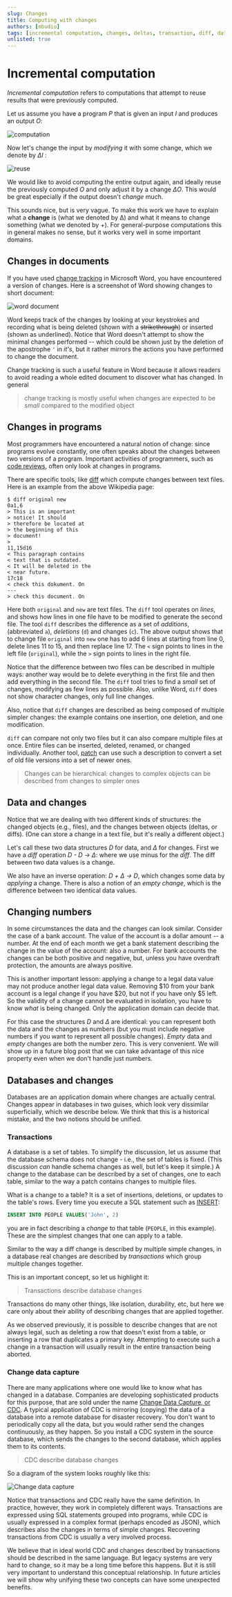 ```yaml
---
slug: Changes
title: Computing with changes
authors: [mbudiu]
tags: [incremental computation, changes, deltas, transaction, diff, database, CDC]
unlisted: true
---
```


# Incremental computation

*Incremental computation* refers to computations that attempt to
reuse results that were previously computed.

Let us assume you have a program *P* that is given an input *I* and
produces an output *O*:

![computation](computation.svg)

Now let's change the input by *modifying* it with some change, which
we denote by *ΔI* :

![reuse](reuse.svg)

We would like to avoid computing the entire output again, and ideally
reuse the previously computed *O* and only adjust it by a change *ΔO*.
This would be great especially if the output doesn't *change* much.

This sounds nice, but is very vague.  To make this work we have to
explain what a __change__ is (what we denoted by Δ) and what it means
to change something (what we denoted by +).  For general-purpose
computations this in general makes no sense, but it works very well in
some important domains.

## Changes in documents

If you have used [change
tracking](https://support.microsoft.com/en-us/office/track-changes-in-word-197ba630-0f5f-4a8e-9a77-3712475e806a)
in Microsoft Word, you have encountered a version of changes.  Here is
a screenshot of Word showing changes to short document:

![word document](word.PNG)

Word keeps track of the changes by looking at your keystrokes and
recording what is being deleted (shown with a ~~strikethrough~~) or
inserted (shown as underlined).  Notice that Word doesn't attempt to
show the minimal changes performed -- which could be shown just by the
deletion of the apostrophe `'` in *it's*, but it rather mirrors the
actions you have performed to change the document.

Change tracking is such a useful feature in Word because it allows
readers to avoid reading a whole edited document to discover what has
changed.  In general

> change tracking is mostly useful when changes are expected to be
  *small* compared to the modified object

## Changes in programs

Most programmers have encountered a natural notion of change: since
programs evolve constantly, one often speaks about the changes between
two versions of a program.  Important activities of programmers, such
as [code reviews](https://en.wikipedia.org/wiki/Code_review), often
only look at changes in programs.

There are specific tools, like
[diff](https://en.wikipedia.org/wiki/Diff) which compute changes
between text files.  Here is an example from the above Wikipedia page:

```console
$ diff original new
0a1,6
> This is an important
> notice! It should
> therefore be located at
> the beginning of this
> document!
>
11,15d16
< This paragraph contains
< text that is outdated.
< It will be deleted in the
< near future.
17c18
< check this dokument. On
---
> check this document. On
```

Here both `original` and `new` are text files.  The `diff` tool
operates on *lines*, and shows how lines in one file have to be
modified to generate the second file.  The tool `diff` describes the
difference as a set of *additions*, (abbreviated `a`), *deletions*
(`d`) and changes (`c`).  The above output shows that to change file
`original` into `new` one has to add 6 lines at starting from line 0,
delete lines 11 to 15, and then replace line 17.  The `<` sign points
to lines in the left file (`original`), while the `>` sign points to
lines in the right file.

Notice that the difference between two files can be described in
multiple ways: another way would be to delete everything in the first
file and then add everything in the second file.  The `diff` tool
tries to find a *small* set of changes, modifying as few lines as
possible.  Also, unlike Word, `diff` does not show character changes,
only full line changes.

Also, notice that `diff` changes are described as being composed of
multiple simpler changes: the example contains one insertion, one
deletion, and one modification.

`diff` can compare not only two files but it can also compare multiple
files at once.  Entire files can be inserted, deleted, renamed, or
changed individually.  Another tool,
[patch](https://en.wikipedia.org/wiki/Patch_(Unix)) can use such a
description to convert a set of old file versions into a set of newer
ones.

> Changes can be hierarchical: changes to complex objects can be
  described from changes to simpler ones

## Data and changes

Notice that we are dealing with two different kinds of structures: the
changed objects (e.g., files), and the changes between objects
(deltas, or diffs).  (One can store a change in a text file, but it's
really a different object.)

Let's call these two data structures *D* for data, and *Δ* for
changes.  First we have a *diff* operation *D - D → Δ*: where we use
minus for the *diff*.  The diff between two data values is a change.

We also have an inverse operation: *D + Δ → D*, which changes some
data by *applying* a change.  There is also a notion of an *empty
change*, which is the difference between two identical data values.

## Changing numbers

In some circumstances the data and the changes can look similar.
Consider the case of a bank account.  The value of the account is a
dollar amount -- a number.  At the end of each month we get a bank
statement describing the change in the value of the account: also a
number.  For bank accounts the changes can be both positive and
negative, but, unless you have overdraft protection, the amounts are
always positive.

This is another important lesson: applying a change to a legal data
value may not produce another legal data value.  Removing $10 from
your bank account is a legal change if you have $20, but not if you
have only $5 left.  So the validity of a change cannot be evaluated in
isolation, you have to know *what* is being changed.  Only the
application domain can decide that.

For this case the structures *D* and *Δ* are identical: you can
represent both the data and the changes as numbers (but you must
include negative numbers if you want to represent all possible
changes).  *Empty* data and *empty* changes are both the number zero.
This is very convenient.  We will show up in a future blog post that
we can take advantage of this nice property even when we don't handle
just numbers.

## Databases and changes

Databases are an application domain where changes are actually
central.  Changes appear in databases in two guises, which look very
dissimilar superficially, which we describe below.  We think that this
is a historical mistake, and the two notions should be unified.

### Transactions

A database is a set of tables.  To simplify the discussion, let us
assume that the database schema does not change - i.e., the set of
tables is fixed.  (This discussion *can* handle schema changes as
well, but let's keep it simple.)  A change to the database can be
described by a set of changes, one to each table, similar to the way a
patch contains changes to multiple files.

What is a change to a table?  It is a set of insertions, deletions, or
updates to the table's rows.  Every time you execute a SQL statement
such as [INSERT](https://www.w3schools.com/sql/sql_insert.asp):
```SQL
INSERT INTO PEOPLE VALUES('John', 2)
```
you are in fact describing a *change* to that table (`PEOPLE`, in this example).
These are the simplest changes that one can apply to a table.

Similar to the way a diff change is described by multiple simple
changes, in a database real changes are described by *transactions*
which group multiple changes together.

This is an important concept, so let us highlight it:

> Transactions describe database changes

Transactions do many other things, like isolation, durability, etc,
but here we care only about their ability of describing changes that
are applied together.

As we observed previously, it is possible to describe changes that are
not always legal, such as deleting a row that doesn't exist from a
table, or inserting a row that duplicates a primary key.  Attempting
to execute such a change in a transaction will usually result in the
entire transaction being aborted.

### Change data capture

There are many applications where one would like to know what has
changed in a database.  Companies are developing sophisticated
products for this purpose, that are sold under the name [Change Data
Capture, or CDC](https://en.wikipedia.org/wiki/Change_data_capture).
A typical application of CDC is mirroring (copying) the data of a
database into a remote database for disaster recovery.  You don't want
to periodically copy all the data, but you would rather send the
changes continuously, as they happen.  So you install a CDC system in
the source database, which sends the changes to the second database,
which applies them to its contents.

> CDC describe database changes

So a diagram of the system looks roughly like this:

![Change data capture](cdc.svg)

Notice that transactions and CDC really have the same definition.  In
practice, however, they work in completely different ways.
Transactions are expressed using SQL statements grouped into programs,
while CDC is usually expressed in a complex format (perhaps encoded as
JSON), which describes also the changes in terms of simple changes.
Recovering transactions from CDC is usually a very involved process.

We believe that in ideal world CDC and changes described by
transactions should be described in the same language.  But legacy
systems are very hard to change, so it may be a long time before this
happens.  But it is still very important to understand this conceptual
relationship.  In future articles we will show why unifying these two
concepts can have some unexpected benefits.
